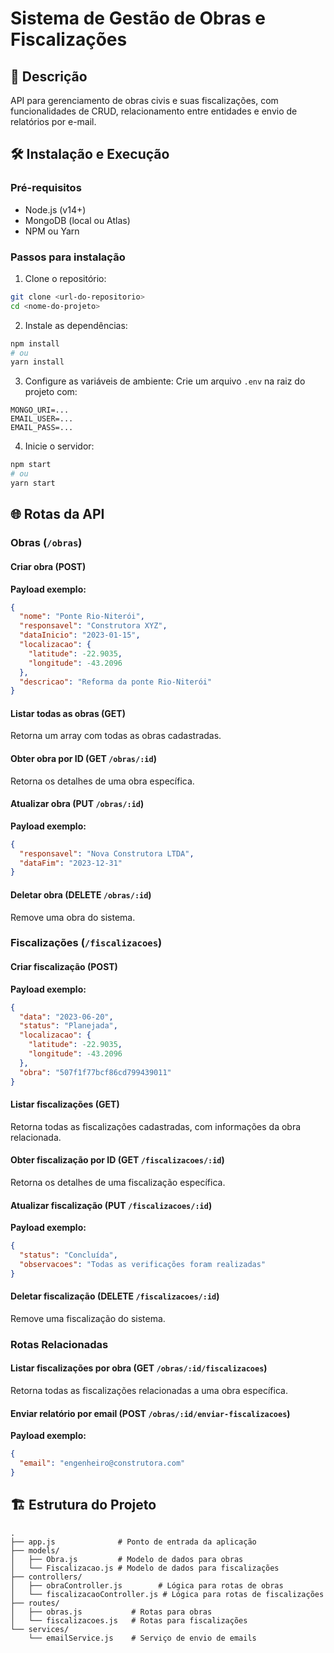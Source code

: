 # Sistema de Gestão de Obras e Fiscalizações

## 📝 Descrição
API para gerenciamento de obras civis e suas fiscalizações, com funcionalidades de CRUD, relacionamento entre entidades e envio de relatórios por e-mail.

## 🛠️ Instalação e Execução

### Pré-requisitos
- Node.js (v14+)
- MongoDB (local ou Atlas)
- NPM ou Yarn

### Passos para instalação

1. Clone o repositório:
```bash
git clone <url-do-repositorio>
cd <nome-do-projeto>
```

2. Instale as dependências:
```bash
npm install
# ou
yarn install
```

3. Configure as variáveis de ambiente:
Crie um arquivo `.env` na raiz do projeto com:
```env
MONGO_URI=...
EMAIL_USER=...
EMAIL_PASS=...
```

4. Inicie o servidor:
```bash
npm start
# ou
yarn start
```

## 🌐 Rotas da API

### Obras (`/obras`)

#### Criar obra (POST)
**Payload exemplo:**
```json
{
  "nome": "Ponte Rio-Niterói",
  "responsavel": "Construtora XYZ",
  "dataInicio": "2023-01-15",
  "localizacao": {
    "latitude": -22.9035,
    "longitude": -43.2096
  },
  "descricao": "Reforma da ponte Rio-Niterói"
}
```

#### Listar todas as obras (GET)
Retorna um array com todas as obras cadastradas.

#### Obter obra por ID (GET `/obras/:id`)
Retorna os detalhes de uma obra específica.

#### Atualizar obra (PUT `/obras/:id`)
**Payload exemplo:**
```json
{
  "responsavel": "Nova Construtora LTDA",
  "dataFim": "2023-12-31"
}
```

#### Deletar obra (DELETE `/obras/:id`)
Remove uma obra do sistema.

### Fiscalizações (`/fiscalizacoes`)

#### Criar fiscalização (POST)
**Payload exemplo:**
```json
{
  "data": "2023-06-20",
  "status": "Planejada",
  "localizacao": {
    "latitude": -22.9035,
    "longitude": -43.2096
  },
  "obra": "507f1f77bcf86cd799439011"
}
```

#### Listar fiscalizações (GET)
Retorna todas as fiscalizações cadastradas, com informações da obra relacionada.

#### Obter fiscalização por ID (GET `/fiscalizacoes/:id`)
Retorna os detalhes de uma fiscalização específica.

#### Atualizar fiscalização (PUT `/fiscalizacoes/:id`)
**Payload exemplo:**
```json
{
  "status": "Concluída",
  "observacoes": "Todas as verificações foram realizadas"
}
```

#### Deletar fiscalização (DELETE `/fiscalizacoes/:id`)
Remove uma fiscalização do sistema.

### Rotas Relacionadas

#### Listar fiscalizações por obra (GET `/obras/:id/fiscalizacoes`)
Retorna todas as fiscalizações relacionadas a uma obra específica.

#### Enviar relatório por email (POST `/obras/:id/enviar-fiscalizacoes`)
**Payload exemplo:**
```json
{
  "email": "engenheiro@construtora.com"
}
```

## 🏗️ Estrutura do Projeto
```
.
├── app.js              # Ponto de entrada da aplicação
├── models/
│   ├── Obra.js         # Modelo de dados para obras
│   └── Fiscalizacao.js # Modelo de dados para fiscalizações
├── controllers/
│   ├── obraController.js        # Lógica para rotas de obras
│   └── fiscalizacaoController.js # Lógica para rotas de fiscalizações
├── routes/
│   ├── obras.js           # Rotas para obras
│   └── fiscalizacoes.js   # Rotas para fiscalizações
└── services/
    └── emailService.js    # Serviço de envio de emails
```
